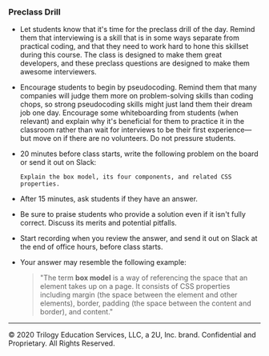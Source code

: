 ### Preclass Drill

* Let students know that it's time for the preclass drill of the day. Remind them that interviewing is a skill that is in some ways separate from practical coding, and that they need to work hard to hone this skillset during this course. The class is designed to make them great developers, and these preclass questions are designed to make them awesome interviewers.

* Encourage students to begin by pseudocoding. Remind them that many companies will judge them more on problem-solving skills than coding chops, so strong pseudocoding skills might just land them their dream job one day. Encourage some whiteboarding from students (when relevant) and explain why it's beneficial for them to practice it in the classroom rather than wait for interviews to be their first experience—but move on if there are no volunteers. Do not pressure students.

* 20 minutes before class starts, write the following problem on the board or send it out on Slack:

    ```
    Explain the box model, its four components, and related CSS properties.
    ```
 
* After 15 minutes, ask students if they have an answer. 

* Be sure to praise students who provide a solution even if it isn't fully correct. Discuss its merits and potential pitfalls.

* Start recording when you review the answer, and send it out on Slack at the end of office hours, before class starts.

* Your answer may resemble the following example:

    > "The term **box model** is a way of referencing the space that an element takes up on a page. It consists of CSS properties including margin (the space between the element and other elements), border, padding (the space between the content and border), and content."

---

© 2020 Trilogy Education Services, LLC, a 2U, Inc. brand. Confidential and Proprietary. All Rights Reserved.